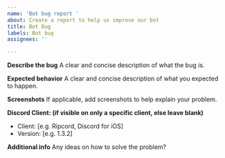 ```yaml
---
name: 'Bot bug report '
about: Create a report to help us improve our bot
title: Bot Bug
labels: Bot bug
assignees: ''

---
```


**Describe the bug**
A clear and concise description of what the bug is.

**Expected behavior**
A clear and concise description of what you expected to happen.

**Screenshots**
If applicable, add screenshots to help explain your problem.

**Discord Client: (if visible on only a specific client, else leave blank)**
 - Client: [e.g. Ripcord, Discord for iOS]
 - Version: [e.g. 1.3.2]

**Additional info**
Any ideas on how to solve the problem?
